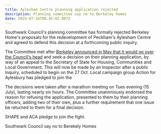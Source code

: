 ```yaml
---
title: Aylesham Centre planning application rejected
description: Planning committee say no to Berkeley homes
date: 2025-07-16T08:45:02.097Z
---
```

Southwark Council's planning committee has formally rejected Berkeley Home's proposals for the redevelopment of Peckham's Aylesham Centre and agreed to defend this decision at a forthcoming public inquiry.  

The Committee met after [Berkeley announced in May that it would go over the Council's head](https://www.southwark.gov.uk/news/2025/statement-berkeley-homes-appeal-its-planning-application-aylesham-centre) and seek a decision on their planning application, by way of an appeal to the Secretary of State for Housing, Communities and Local Government.  This will now be made by an Inspector after a public Inquiry, scheduled to begin on the 27 Oct.  Local campaign group Action for Aylesbury has pledged to join the 

The decisions were taken after a marathon meeting on Tues evening (15 July), lasting nearly six hours.  The Committee unanimiously endorsed the reason for refusing the application, presented to them by their planning officers, adding two of their own, plus a further requirement that one issue be returned to them for a final decision.  

SHAPE and ACA pledge to join the fight.

Southwark Council say no to Berekely Homes